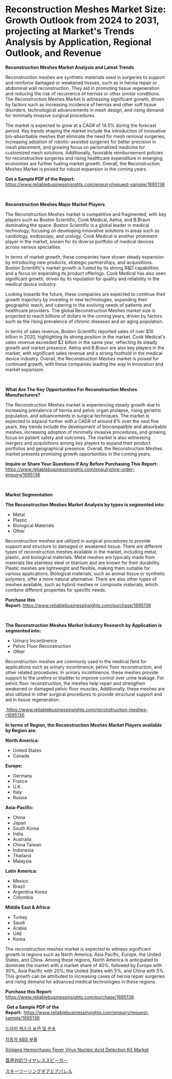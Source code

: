<p><h1>Reconstruction Meshes Market Size: Growth Outlook from 2024 to 2031, projecting at Market's Trends Analysis by Application, Regional Outlook, and Revenue</h1></p><p><strong>Reconstruction Meshes Market Analysis and Latest Trends</strong></p>
<p><p>Reconstruction meshes are synthetic materials used in surgeries to support and reinforce damaged or weakened tissues, such as in hernia repair or abdominal wall reconstruction. They aid in promoting tissue regeneration and reducing the risk of recurrence of hernias or other similar conditions. The Reconstruction Meshes Market is witnessing significant growth, driven by factors such as increasing incidence of hernias and other soft tissue disorders, technological advancements in mesh design, and rising demand for minimally invasive surgical procedures.</p><p>The market is expected to grow at a CAGR of 14.5% during the forecast period. Key trends shaping the market include the introduction of innovative bio-absorbable meshes that eliminate the need for mesh removal surgeries, increasing adoption of robotic-assisted surgeries for better precision in mesh placement, and growing focus on personalized medicine for customized mesh solutions. Additionally, favorable reimbursement policies for reconstructive surgeries and rising healthcare expenditure in emerging economies are further fueling market growth. Overall, the Reconstruction Meshes Market is poised for robust expansion in the coming years.</p></p>
<p><strong>Get a Sample PDF of the Report:&nbsp;</strong> <a href="https://www.reliablebusinessinsights.com/enquiry/request-sample/1695136">https://www.reliablebusinessinsights.com/enquiry/request-sample/1695136</a></p>
<p>&nbsp;</p>
<p><strong>Reconstruction Meshes Major Market Players</strong></p>
<p><p>The Reconstruction Meshes market is competitive and fragmented, with key players such as Boston Scientific, Cook Medical, Aetna, and B.Braun dominating the space. Boston Scientific is a global leader in medical technology, focusing on developing innovative solutions in areas such as cardiology, endoscopy, and urology. Cook Medical is another prominent player in the market, known for its diverse portfolio of medical devices across various specialties.</p><p>In terms of market growth, these companies have shown steady expansion by introducing new products, strategic partnerships, and acquisitions. Boston Scientific's market growth is fueled by its strong R&D capabilities and a focus on expanding its product offerings. Cook Medical has also seen significant growth, driven by its reputation for quality and reliability in the medical device industry.</p><p>Looking towards the future, these companies are expected to continue their growth trajectory by investing in new technologies, expanding their geographic reach, and catering to the evolving needs of patients and healthcare providers. The global Reconstruction Meshes market size is projected to reach billions of dollars in the coming years, driven by factors such as the rising prevalence of chronic diseases and an aging population.</p><p>In terms of sales revenue, Boston Scientific reported sales of over $10 billion in 2020, highlighting its strong position in the market. Cook Medical's sales revenue exceeded $2 billion in the same year, reflecting its steady growth and market presence. Aetna and B.Braun are also key players in the market, with significant sales revenue and a strong foothold in the medical device industry. Overall, the Reconstruction Meshes market is poised for continued growth, with these companies leading the way in innovation and market expansion.</p></p>
<p>&nbsp;</p>
<p><strong>What Are The Key Opportunities For Reconstruction Meshes Manufacturers?</strong></p>
<p><p>The Reconstruction Meshes market is experiencing steady growth due to increasing prevalence of hernia and pelvic organ prolapse, rising geriatric population, and advancements in surgical techniques. The market is expected to expand further with a CAGR of around 6% over the next five years. Key trends include the development of biocompatible and absorbable meshes, increasing adoption of minimally invasive procedures, and growing focus on patient safety and outcomes. The market is also witnessing mergers and acquisitions among key players to expand their product portfolios and geographical presence. Overall, the Reconstruction Meshes market presents promising growth opportunities in the coming years.</p></p>
<p><strong>Inquire or Share Your Questions If Any Before Purchasing This Report:</strong> <a href="https://www.reliablebusinessinsights.com/enquiry/pre-order-enquiry/1695136">https://www.reliablebusinessinsights.com/enquiry/pre-order-enquiry/1695136</a></p>
<p>&nbsp;</p>
<p><strong>Market Segmentation</strong></p>
<p><strong>The Reconstruction Meshes Market Analysis by types is segmented into:</strong></p>
<p><ul><li>Metal</li><li>Plastic</li><li>Biological Materials</li><li>Other</li></ul></p>
<p><p>Reconstruction meshes are utilized in surgical procedures to provide support and structure to damaged or weakened tissue. There are different types of reconstruction meshes available in the market, including metal, plastic, and biological materials. Metal meshes are typically made from materials like stainless steel or titanium and are known for their durability. Plastic meshes are lightweight and flexible, making them suitable for various applications. Biological materials, such as animal tissue or synthetic polymers, offer a more natural alternative. There are also other types of meshes available, such as hybrid meshes or composite materials, which combine different properties for specific needs.</p></p>
<p><strong>Purchase this Report:&nbsp;</strong><a href="https://www.reliablebusinessinsights.com/purchase/1695136">https://www.reliablebusinessinsights.com/purchase/1695136</a></p>
<p>&nbsp;</p>
<p><strong>The Reconstruction Meshes Market Industry Research by Application is segmented into:</strong></p>
<p><ul><li>Urinary Incontinence</li><li>Pelvic Floor Reconstruction</li><li>Other</li></ul></p>
<p><p>Reconstruction meshes are commonly used in the medical field for applications such as urinary incontinence, pelvic floor reconstruction, and other related procedures. In urinary incontinence, these meshes provide support to the urethra or bladder to improve control over urine leakage. For pelvic floor reconstruction, the meshes help repair and strengthen weakened or damaged pelvic floor muscles. Additionally, these meshes are also utilized in other surgical procedures to provide structural support and aid in tissue regeneration.</p></p>
<p><a href="https://www.reliablebusinessinsights.com/reconstruction-meshes-r1695136">&nbsp;https://www.reliablebusinessinsights.com/reconstruction-meshes-r1695136</a></p>
<p><strong>In terms of Region, the Reconstruction Meshes Market Players available by Region are:</strong></p>
<p>
    <p> <strong> North America: </strong>
        <ul>
            <li>United States</li>
            <li>Canada</li>
        </ul>
        </p> 
    <p> <strong> Europe: </strong>
        <ul>
            <li>Germany</li>
            <li>France</li>
            <li>U.K.</li>
            <li>Italy</li>
            <li>Russia</li>
        </ul>
        </p> 
    <p> <strong> Asia-Pacific: </strong>
        <ul>
            <li>China</li>
            <li>Japan</li>
            <li>South Korea</li>
            <li>India</li>
            <li>Australia</li>
            <li>China Taiwan</li>
            <li>Indonesia</li>
            <li>Thailand</li>
            <li>Malaysia</li>
        </ul>
        </p> 
    <p> <strong> Latin America: </strong>
        <ul>
            <li>Mexico</li>
            <li>Brazil</li>
            <li>Argentina Korea</li>
            <li>Colombia</li>
        </ul>
        </p> 
    <p> <strong> Middle East & Africa: </strong>
        <ul>
            <li>Turkey</li>
            <li>Saudi</li>
            <li>Arabia</li>
            <li>UAE</li>
            <li>Korea</li>
        </ul>
    </p>
    </p>
<p><p>The reconstruction meshes market is expected to witness significant growth in regions such as North America, Asia Pacific, Europe, the United States, and China. Among these regions, North America is anticipated to dominate the market with a market share of 40%, followed by Europe with 30%, Asia Pacific with 20%, the United States with 5%, and China with 5%. This growth can be attributed to increasing cases of hernia repair surgeries and rising demand for advanced medical technologies in these regions.</p></p>
<p><strong>Purchase this Report: </strong><a href="https://www.reliablebusinessinsights.com/purchase/1695136">https://www.reliablebusinessinsights.com/purchase/1695136</a></p>
<p>&nbsp;<strong>Get a Sample PDF of the Report:&nbsp;&nbsp;</strong><a href="https://www.reliablebusinessinsights.com/enquiry/request-sample/1695136">https://www.reliablebusinessinsights.com/enquiry/request-sample/1695136</a></p>
<p><strong></strong></p>
<p><p><a href="https://medium.com/@corneliutrifa2022/%EA%B1%B4%EC%A1%B0%ED%95%9C-%EC%BA%90%EC%8A%A4%ED%81%AC-%EC%A0%80%EC%9E%A5-%EB%B0%8F-%EC%9A%B4%EC%86%A1-%EC%8B%9C%EC%9E%A5-2031%EB%85%84%EA%B9%8C%EC%A7%80%EC%9D%98-%ED%8A%B8%EB%A0%8C%EB%93%9C-%EC%98%88%EC%B8%A1-%EB%B0%8F-%EA%B2%BD%EC%9F%81-%EB%B6%84%EC%84%9D-862f6ccf4a68">드라이 캐스크 보관 및 운송</a></p><p><a href="https://github.com/RonSpencer61/Market-Research-Report-List-1/blob/main/468937396651.md">자동차 ABS 부품</a></p><p><a href="https://github.com/brenzgnarento/Market-Research-Report-List-2/blob/main/xinjiang-hemorrhagic-fever-virus-nucleic-acid-detection-kit-market.md">Xinjiang Hemorrhagic Fever Virus Nucleic Acid Detection Kit Market</a></p><p><a href="https://github.com/marbadji/Market-Research-Report-List-1/blob/main/6052036103179.md">音声対応ワイヤレススピーカー</a></p><p><a href="https://github.com/KaydenJohns1964/Market-Research-Report-List-1/blob/main/3745859103180.md">スキーツーリングギアとアパレル</a></p></p>